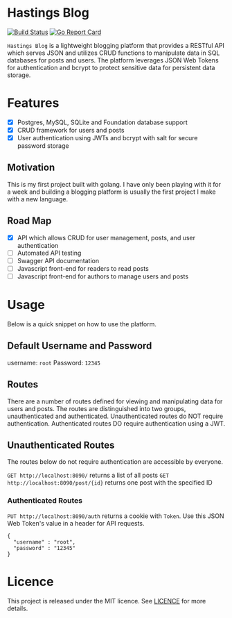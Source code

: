 # Hastings Blog
[![Build Status](https://travis-ci.org/tghastings/blog.svg?branch=master)](https://travis-ci.org/tghastings/blog) [![Go Report Card](https://goreportcard.com/badge/github.com/tghastings/blog)](https://goreportcard.com/report/github.com/tghastings/blog) 


`Hastings Blog` is a lightweight blogging platform that provides a RESTful API which serves JSON and utilizes CRUD functions to manipulate data in SQL databases for posts and users. The platform leverages JSON Web Tokens for authentication and bcrypt to protect sensitive data for persistent data storage.

# Features
* [x] Postgres, MySQL, SQLite and Foundation database support
* [x] CRUD framework for users and posts
* [x] User authentication using JWTs and bcrypt with salt for secure password storage

## Motivation
This is my first project built with golang. I have only been playing with it for a week and building a blogging platform is usually the first project I make with a new language.

## Road Map
* [x] API which allows CRUD for user management, posts, and user authentication
* [ ] Automated API testing
* [ ] Swagger API documentation
* [ ] Javascript front-end for readers to read posts
* [ ] Javascript front-end for authors to manage users and posts

# Usage
Below is a quick snippet on how to use the platform.

## Default Username and Password
username: `root` 
Password: `12345` 

## Routes
There are a number of routes defined for viewing and manipulating data for users and posts. The routes are distinguished into two groups, unauthenticated and authenticated. Unauthenticated routes do NOT require authentication. Authenticated routes DO require authentication using a JWT.

## Unauthenticated Routes
The routes below do not require authentication are accessible by everyone.

`GET http://localhost:8090/` returns a list of all posts
`GET http://localhost:8090/post/{id}` returns one post with the specified ID


### Authenticated Routes
`PUT http://localhost:8090/auth` returns a cookie with `Token`. Use this JSON Web Token's value in a header for API requests.

```
{
  "username" : "root",
  "password" : "12345"
}
```

# Licence

This project is released under the MIT licence. See [LICENCE](LICENCE) for more details.
